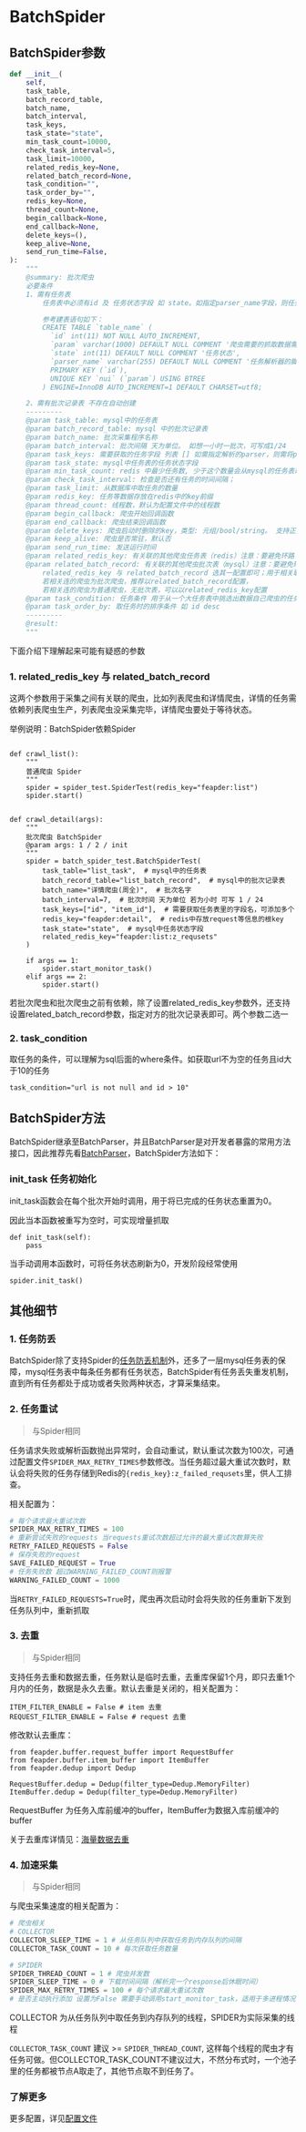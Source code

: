 # BatchSpider

## BatchSpider参数

```python
def __init__(
    self,
    task_table,
    batch_record_table,
    batch_name,
    batch_interval,
    task_keys,
    task_state="state",
    min_task_count=10000,
    check_task_interval=5,
    task_limit=10000,
    related_redis_key=None,
    related_batch_record=None,
    task_condition="",
    task_order_by="",
    redis_key=None,
    thread_count=None,
    begin_callback=None,
    end_callback=None,
    delete_keys=(),
    keep_alive=None,
    send_run_time=False,
):
    """
    @summary: 批次爬虫
    必要条件
    1、需有任务表
        任务表中必须有id 及 任务状态字段 如 state。如指定parser_name字段，则任务会自动下发到对应的parser下, 否则会下发到所有的parser下。其他字段可根据爬虫需要的参数自行扩充

        参考建表语句如下：
        CREATE TABLE `table_name` (
          `id` int(11) NOT NULL AUTO_INCREMENT,
          `param` varchar(1000) DEFAULT NULL COMMENT '爬虫需要的抓取数据需要的参数',
          `state` int(11) DEFAULT NULL COMMENT '任务状态',
          `parser_name` varchar(255) DEFAULT NULL COMMENT '任务解析器的脚本类名',
          PRIMARY KEY (`id`),
          UNIQUE KEY `nui` (`param`) USING BTREE
        ) ENGINE=InnoDB AUTO_INCREMENT=1 DEFAULT CHARSET=utf8;

    2、需有批次记录表 不存在自动创建
    ---------
    @param task_table: mysql中的任务表
    @param batch_record_table: mysql 中的批次记录表
    @param batch_name: 批次采集程序名称
    @param batch_interval: 批次间隔 天为单位。 如想一小时一批次，可写成1/24
    @param task_keys: 需要获取的任务字段 列表 [] 如需指定解析的parser，则需将parser_name字段取出来。
    @param task_state: mysql中任务表的任务状态字段
    @param min_task_count: redis 中最少任务数, 少于这个数量会从mysql的任务表取任务
    @param check_task_interval: 检查是否还有任务的时间间隔；
    @param task_limit: 从数据库中取任务的数量
    @param redis_key: 任务等数据存放在redis中的key前缀
    @param thread_count: 线程数，默认为配置文件中的线程数
    @param begin_callback: 爬虫开始回调函数
    @param end_callback: 爬虫结束回调函数
    @param delete_keys: 爬虫启动时删除的key，类型: 元组/bool/string。 支持正则; 常用于清空任务队列，否则重启时会断点续爬
    @param keep_alive: 爬虫是否常驻，默认否
    @param send_run_time: 发送运行时间
    @param related_redis_key: 有关联的其他爬虫任务表（redis）注意：要避免环路 如 A -> B & B -> A 。
    @param related_batch_record: 有关联的其他爬虫批次表（mysql）注意：要避免环路 如 A -> B & B -> A 。
        related_redis_key 与 related_batch_record 选其一配置即可；用于相关联的爬虫没结束时，本爬虫也不结束
        若相关连的爬虫为批次爬虫，推荐以related_batch_record配置，
        若相关连的爬虫为普通爬虫，无批次表，可以以related_redis_key配置
    @param task_condition: 任务条件 用于从一个大任务表中挑选出数据自己爬虫的任务，即where后的条件语句
    @param task_order_by: 取任务时的排序条件 如 id desc
    ---------
    @result:
    """
```

下面介绍下理解起来可能有疑惑的参数

### 1. related_redis_key 与 related_batch_record

这两个参数用于采集之间有关联的爬虫，比如列表爬虫和详情爬虫，详情的任务需依赖列表爬虫生产，列表爬虫没采集完毕，详情爬虫要处于等待状态。

举例说明：BatchSpider依赖Spider

```

def crawl_list():
    """
    普通爬虫 Spider
    """
    spider = spider_test.SpiderTest(redis_key="feapder:list")
    spider.start()


def crawl_detail(args):
    """
    批次爬虫 BatchSpider
    @param args: 1 / 2 / init
    """
    spider = batch_spider_test.BatchSpiderTest(
        task_table="list_task",  # mysql中的任务表
        batch_record_table="list_batch_record",  # mysql中的批次记录表
        batch_name="详情爬虫(周全)",  # 批次名字
        batch_interval=7,  # 批次时间 天为单位 若为小时 可写 1 / 24
        task_keys=["id", "item_id"],  # 需要获取任务表里的字段名，可添加多个
        redis_key="feapder:detail",  # redis中存放request等信息的根key
        task_state="state",  # mysql中任务状态字段
        related_redis_key="feapder:list:z_requsets"
    )

    if args == 1:
        spider.start_monitor_task()
    elif args == 2:
        spider.start()
```

若批次爬虫和批次爬虫之前有依赖，除了设置related_redis_key参数外，还支持设置related_batch_record参数，指定对方的批次记录表即可。两个参数二选一

### 2. task_condition

取任务的条件，可以理解为sql后面的where条件。如获取url不为空的任务且id大于10的任务

    task_condition="url is not null and id > 10"


## BatchSpider方法

BatchSpider继承至BatchParser，并且BatchParser是对开发者暴露的常用方法接口，因此推荐先看[BatchParser](source_code/BatchParser)，BatchSpider方法如下：

### init_task 任务初始化

init_task函数会在每个批次开始时调用，用于将已完成的任务状态重置为0。

因此当本函数被重写为空时，可实现增量抓取

```
def init_task(self):
    pass
```

当手动调用本函数时，可将任务状态刷新为0，开发阶段经常使用

    spider.init_task()
    

## 其他细节

### 1. 任务防丢

BatchSpider除了支持Spider的[任务防丢机制](source_code/Spider进阶?id=_1-任务防丢)外，还多了一层mysql任务表的保障，mysql任务表中每条任务都有任务状态，BatchSpider有任务丢失重发机制，直到所有任务都处于成功或者失败两种状态，才算采集结束。

### 2. 任务重试

> 与Spider相同

任务请求失败或解析函数抛出异常时，会自动重试，默认重试次数为100次，可通过配置文件`SPIDER_MAX_RETRY_TIMES`参数修改。当任务超过最大重试次数时，默认会将失败的任务存储到Redis的`{redis_key}:z_failed_requsets`里，供人工排查。

相关配置为：

```python
# 每个请求最大重试次数
SPIDER_MAX_RETRY_TIMES = 100 
# 重新尝试失败的requests 当requests重试次数超过允许的最大重试次数算失败
RETRY_FAILED_REQUESTS = False
# 保存失败的request
SAVE_FAILED_REQUEST = True
# 任务失败数 超过WARNING_FAILED_COUNT则报警
WARNING_FAILED_COUNT = 1000
```

当`RETRY_FAILED_REQUESTS=True`时，爬虫再次启动时会将失败的任务重新下发到任务队列中，重新抓取

### 3. 去重

> 与Spider相同

支持任务去重和数据去重，任务默认是临时去重，去重库保留1个月，即只去重1个月内的任务，数据是永久去重。默认去重是关闭的，相关配置为：

```
ITEM_FILTER_ENABLE = False # item 去重
REQUEST_FILTER_ENABLE = False # request 去重
```

修改默认去重库：

```
from feapder.buffer.request_buffer import RequestBuffer
from feapder.buffer.item_buffer import ItemBuffer
from feapder.dedup import Dedup

RequestBuffer.dedup = Dedup(filter_type=Dedup.MemoryFilter)
ItemBuffer.dedup = Dedup(filter_type=Dedup.MemoryFilter)
```

RequestBuffer 为任务入库前缓冲的buffer，ItemBuffer为数据入库前缓冲的buffer

关于去重库详情见：[海量数据去重](source_code/dedup)

### 4. 加速采集

> 与Spider相同

与爬虫采集速度的相关配置为：

```python
# 爬虫相关
# COLLECTOR
COLLECTOR_SLEEP_TIME = 1 # 从任务队列中获取任务到内存队列的间隔
COLLECTOR_TASK_COUNT = 10 # 每次获取任务数量

# SPIDER
SPIDER_THREAD_COUNT = 1 # 爬虫并发数
SPIDER_SLEEP_TIME = 0 # 下载时间间隔（解析完一个response后休眠时间）
SPIDER_MAX_RETRY_TIMES = 100 # 每个请求最大重试次数
# 是否主动执行添加 设置为False 需要手动调用start_monitor_task，适用于多进程情况下

```

COLLECTOR 为从任务队列中取任务到内存队列的线程，SPIDER为实际采集的线程

`COLLECTOR_TASK_COUNT` 建议 >= `SPIDER_THREAD_COUNT`, 这样每个线程的爬虫才有任务可做。但COLLECTOR_TASK_COUNT不建议过大，不然分布式时，一个池子里的任务都被节点A取走了，其他节点取不到任务了。

### 了解更多

更多配置，详见[配置文件](source_code/配置文件)
